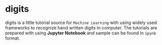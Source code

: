 # digits

digits is a little tutorial source for `Machine Learning` with using widely used frameworks to recognize hand written digits in computer. The tutorials are prepared with using **Jupyter Notebook** and sample can be found in `ipynb` format.
